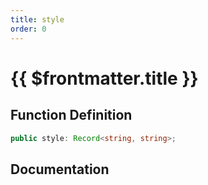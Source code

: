 ```yaml
---
title: style
order: 0
---
```


# {{ $frontmatter.title }}

## Function Definition

```ts
public style: Record<string, string>;
```

## Documentation

<!--@include: ./parts/style.md-->

